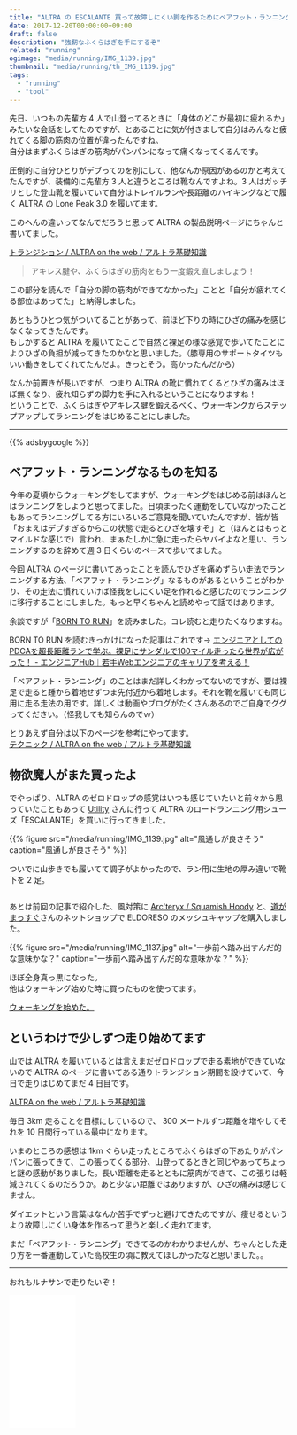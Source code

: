 ```yaml
---
title: "ALTRA の ESCALANTE 買って故障しにくい脚を作るためにベアフット・ランニングはじめた"
date: 2017-12-20T00:00:00+09:00
draft: false
description: "強靭なふくらはぎを手にするぞ"
related: "running"
ogimage: "media/running/IMG_1139.jpg"
thumbnail: "media/running/th_IMG_1139.jpg"
tags:
  - "running"
  - "tool"
---
```


<!--more-->

先日、いつもの先輩方 4 人で山登ってるときに「身体のどこが最初に疲れるか」みたいな会話をしてたのですが、とあることに気が付きまして自分はみんなと疲れてくる脚の筋肉の位置が違ったんですね。  
自分はまずふくらはぎの筋肉がパンパンになって痛くなってくるんです。

圧倒的に自分ひとりがデブってのを別にして、他なんか原因があるのかと考えてたんですが、装備的に先輩方 3 人と違うところは靴なんですよね。3 人はガッチリとした登山靴を履いていて自分はトレイルランや長距離のハイキングなどで履く ALTRA の Lone Peak 3.0 を履いてます。

このへんの違いってなんでだろうと思って ALTRA の製品説明ページにちゃんと書いてました。

[トランジション / ALTRA on the web / アルトラ基礎知識](http://altrazerodrop.jp/learntorun03.html)

> アキレス腱や、ふくらはぎの筋肉をもう一度鍛え直しましょう！

この部分を読んで「自分の脚の筋肉ができてなかった」ことと「自分が疲れてくる部位はあってた」と納得しました。

あともうひとつ気がついてることがあって、前ほど下りの時にひざの痛みを感じなくなってきたんです。  
もしかすると ALTRA を履いてたことで自然と裸足の様な感覚で歩いてたことによりひざの負担が減ってきたのかなと思いました。（膝専用のサポートタイツもいい働きをしてくれてたんだよ。きっとそう。高かったんだから）

なんか前置きが長いですが、つまり ALTRA の靴に慣れてくるとひざの痛みはほぼ無くなり、疲れ知らずの脚力を手に入れるということになりますね！  
ということで、ふくらはぎやアキレス腱を鍛えるべく、ウォーキングからステップアップしてランニングをはじめることにしました。

---

{{% adsbygoogle %}}

## ベアフット・ランニングなるものを知る

今年の夏頃からウォーキングをしてますが、ウォーキングをはじめる前はほんとはランニングをしようと思ってました。日頃まったく運動をしていなかったこともあってランニングしてる方にいろいろご意見を聞いていたんですが、皆が皆「おまえはデブすぎるからこの状態で走るとひざを壊すぞ」と（ほんとはもっとマイルドな感じで）言われ、まぁたしかに急に走ったらヤバイよなと思い、ランニングするのを辞めて週 3 日くらいのペースで歩いてました。

今回 ALTRA のページに書いてあったことを読んでひざを痛めずらい走法でランニングする方法、「ベアフット・ランニング」なるものがあるということがわかり、その走法に慣れていけば怪我をしにくい足を作れると感じたのでランニングに移行することにしました。もっと早くちゃんと読めやって話ではあります。

余談ですが「[BORN TO RUN](http://amzn.to/2zdEpgi)」を読みました。コレ読むと走りたくなりますね。

BORN TO RUN を読むきっかけになった記事はこれです→ [エンジニアとしてのPDCAを超長距離ランで学ぶ。裸足にサンダルで100マイル走ったら世界が広がった！ - エンジニアHub｜若手Webエンジニアのキャリアを考える！](https://employment.en-japan.com/engineerhub/entry/2017/10/31/110000)

「ベアフット・ランニング」のことはまだ詳しくわかってないのですが、要は裸足で走ると踵から着地せずつま先付近から着地します。それを靴を履いても同じ用に走る走法の用です。詳しくは動画やブログがたくさんあるのでご自身でググってください。（怪我しても知らんのでｗ）

とりあえず自分は以下のページを参考にやってます。  
[テクニック / ALTRA on the web / アルトラ基礎知識](http://altrazerodrop.jp/learntorun04.html)

## 物欲魔人がまた買ったよ

でやっぱり、ALTRA のゼロドロップの感覚はいつも感じていたいと前々から思っていたこともあって [Utility](www.utility-outdoor.com) さんに行って ALTRA のロードランニング用シューズ「ESCALANTE」を買いに行ってきました。

{{% figure src="/media/running/IMG_1139.jpg" alt="風通しが良さそう" caption="風通しが良さそう" %}}

ついでに山歩きでも履いてて調子がよかったので、ラン用に生地の厚み違いで靴下を 2 足。

<script src="/js/bundle.js"></script>
<div class="hh-flipsnap">
<div class="hh-flipsnap__inner flipsnap">
<div class="hh-flipsnap__item"><img src="/media/running/IMG_1130.jpg" alt=""></div>
<div class="hh-flipsnap__item"><img src="/media/running/IMG_1131.jpg" alt=""></div>
</div>
</div>
<div class="pointer">
<span class="current"></span>
<span></span>
</div>

あとは前回の記事で紹介した、風対策に [Arc'teryx / Squamish Hoody](/post/arcteryx-squamish-hoody/) と、[道がまっすぐ](https://michigamassugu.com/)さんのネットショップで ELDORESO のメッシュキャップを購入しました。

{{% figure src="/media/running/IMG_1137.jpg" alt="一歩前へ踏み出すんだ的な意味かな？" caption="一歩前へ踏み出すんだ的な意味かな？" %}}

ほぼ全身真っ黒になった。  
他はウォーキング始めた時に買ったものを使ってます。

[ウォーキングを始めた。](/post/walking/)

## というわけで少しずつ走り始めてます

山では ALTRA を履いているとは言えまだゼロドロップで走る素地ができていないので ALTRA のページに書いてある通りトランジション期間を設けていて、今日で走りはじめてまだ 4 日目です。  

[ALTRA on the web / アルトラ基礎知識](http://altrazerodrop.jp/learntorun03.html)

毎日 3km 走ることを目標にしているので、 300 メートルずつ距離を増やしてそれを 10 日間行っている最中になります。

いまのところの感想は 1km ぐらい走ったところでふくらはぎの下あたりがパンパンに張ってきて、この張ってくる部分、山登ってるときと同じやぁってちょっと謎の感動がありました。長い距離を走るとともに筋肉ができて、この張りは軽減されてくるのだろうか。あと少ない距離ではありますが、ひざの痛みは感じてません。

ダイエットという言葉はなんか苦手でずっと避けてきたのですが、痩せるというより故障しにくい身体を作るって思うと楽しく走れてます。

まだ「ベアフット・ランニング」できてるのかわかりませんが、ちゃんとした走り方を一番運動していた高校生の頃に教えてほしかったなと思いました。。

---

おれもルナサンで走りたいぞ！

<iframe style="width:120px;height:240px;" marginwidth="0" marginheight="0" scrolling="no" frameborder="0" src="//rcm-fe.amazon-adsystem.com/e/cm?lt1=_blank&bc1=000000&IS2=1&bg1=FFFFFF&fc1=000000&lc1=0000FF&t=hiking-hiking-22&o=9&p=8&l=as4&m=amazon&f=ifr&ref=as_ss_li_til&asins=B008YOHECQ&linkId=2912c557c303304239e07f28b64b5390"></iframe>
